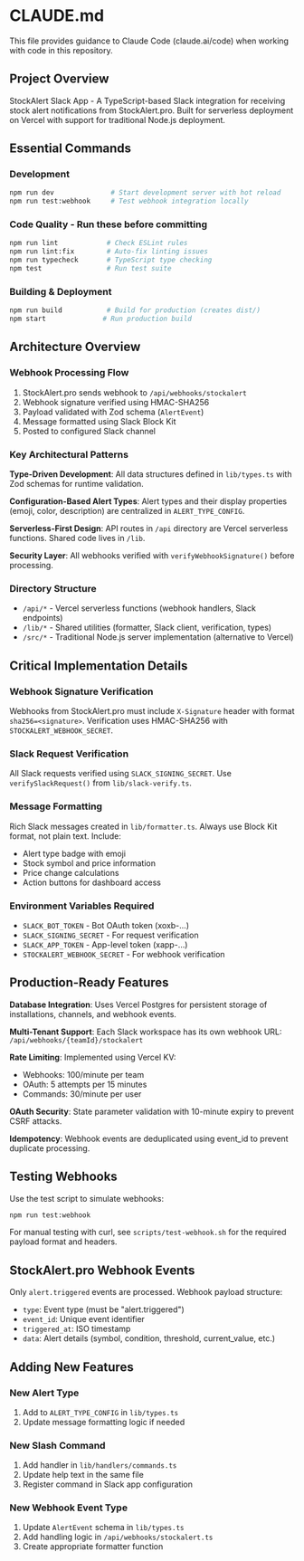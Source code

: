 # CLAUDE.md

This file provides guidance to Claude Code (claude.ai/code) when working with code in this repository.

## Project Overview

StockAlert Slack App - A TypeScript-based Slack integration for receiving stock alert notifications from StockAlert.pro. Built for serverless deployment on Vercel with support for traditional Node.js deployment.

## Essential Commands

### Development
```bash
npm run dev              # Start development server with hot reload
npm run test:webhook     # Test webhook integration locally
```

### Code Quality - Run these before committing
```bash
npm run lint            # Check ESLint rules
npm run lint:fix        # Auto-fix linting issues
npm run typecheck       # TypeScript type checking
npm test                # Run test suite
```

### Building & Deployment
```bash
npm run build           # Build for production (creates dist/)
npm start              # Run production build
```

## Architecture Overview

### Webhook Processing Flow
1. StockAlert.pro sends webhook to `/api/webhooks/stockalert`
2. Webhook signature verified using HMAC-SHA256
3. Payload validated with Zod schema (`AlertEvent`)
4. Message formatted using Slack Block Kit
5. Posted to configured Slack channel

### Key Architectural Patterns

**Type-Driven Development**: All data structures defined in `lib/types.ts` with Zod schemas for runtime validation.

**Configuration-Based Alert Types**: Alert types and their display properties (emoji, color, description) are centralized in `ALERT_TYPE_CONFIG`.

**Serverless-First Design**: API routes in `/api` directory are Vercel serverless functions. Shared code lives in `/lib`.

**Security Layer**: All webhooks verified with `verifyWebhookSignature()` before processing.

### Directory Structure
- `/api/*` - Vercel serverless functions (webhook handlers, Slack endpoints)
- `/lib/*` - Shared utilities (formatter, Slack client, verification, types)
- `/src/*` - Traditional Node.js server implementation (alternative to Vercel)

## Critical Implementation Details

### Webhook Signature Verification
Webhooks from StockAlert.pro must include `X-Signature` header with format `sha256=<signature>`. Verification uses HMAC-SHA256 with `STOCKALERT_WEBHOOK_SECRET`.

### Slack Request Verification
All Slack requests verified using `SLACK_SIGNING_SECRET`. Use `verifySlackRequest()` from `lib/slack-verify.ts`.

### Message Formatting
Rich Slack messages created in `lib/formatter.ts`. Always use Block Kit format, not plain text. Include:
- Alert type badge with emoji
- Stock symbol and price information
- Price change calculations
- Action buttons for dashboard access

### Environment Variables Required
- `SLACK_BOT_TOKEN` - Bot OAuth token (xoxb-...)
- `SLACK_SIGNING_SECRET` - For request verification
- `SLACK_APP_TOKEN` - App-level token (xapp-...)
- `STOCKALERT_WEBHOOK_SECRET` - For webhook verification

## Production-Ready Features

**Database Integration**: Uses Vercel Postgres for persistent storage of installations, channels, and webhook events.

**Multi-Tenant Support**: Each Slack workspace has its own webhook URL: `/api/webhooks/{teamId}/stockalert`

**Rate Limiting**: Implemented using Vercel KV:
- Webhooks: 100/minute per team
- OAuth: 5 attempts per 15 minutes
- Commands: 30/minute per user

**OAuth Security**: State parameter validation with 10-minute expiry to prevent CSRF attacks.

**Idempotency**: Webhook events are deduplicated using event_id to prevent duplicate processing.

## Testing Webhooks

Use the test script to simulate webhooks:
```bash
npm run test:webhook
```

For manual testing with curl, see `scripts/test-webhook.sh` for the required payload format and headers.

## StockAlert.pro Webhook Events

Only `alert.triggered` events are processed. Webhook payload structure:
- `type`: Event type (must be "alert.triggered")
- `event_id`: Unique event identifier
- `triggered_at`: ISO timestamp
- `data`: Alert details (symbol, condition, threshold, current_value, etc.)

## Adding New Features

### New Alert Type
1. Add to `ALERT_TYPE_CONFIG` in `lib/types.ts`
2. Update message formatting logic if needed

### New Slash Command
1. Add handler in `lib/handlers/commands.ts`
2. Update help text in the same file
3. Register command in Slack app configuration

### New Webhook Event Type
1. Update `AlertEvent` schema in `lib/types.ts`
2. Add handling logic in `/api/webhooks/stockalert.ts`
3. Create appropriate formatter function
